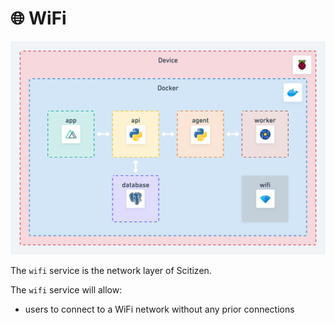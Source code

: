 # 🌐 WiFi

![Wifi Schema](../docs/assets/wifi.png)

The `wifi` service is the network layer of Scitizen.

The `wifi` service will allow:
* users to connect to a WiFi network without any prior connections
